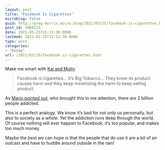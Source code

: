 ```yaml
---
layout: post
title: "Facebook Is Cigarettes"
microblog: false
guid: http://greg-morris.micro.blog/2021/03/25/facebook-is-cigarettes.html
post_id: 3988123
date: 2021-03-25T15:13:38-0000
lastmod: 2021-03-25T15:13:38-0000
type: post
categories:
- "Essay"
url: /2021/03/25/facebook-is-cigarettes.html
---
```

<!--kg-card-begin: html--><p>Make me smart with <a href="https://www.marketplace.org/shows/make-me-smart-with-kai-and-molly/facebook-is-cigarettes/">Kai and Molly</a>:</p>
<blockquote><p>
  Facebook is cigarettes… It’s Big Tobacco… They know its product causes harm and they keep minimizing the harm to keep selling product.
</p></blockquote>
<p>As <a href="https://mariovillalobos.com/2021/03/12/am.html">Mario pointed out</a>, who brought this to me attention, there are 2 billion people addicted.</p>
<p>This is a perfect analogy. We know it’s bad for not only us personally, but also to society as a <em>whole</em>. Yet the addiction runs deep through the world. Of course nothing will ever happen to Facebook, it’s too popular, and makes too much money.</p>
<p>Maybe the best we can hope is that the people that do use it are a bit of an outcast and have to huddle around outside in the rain!</p>
<!--kg-card-end: html-->
